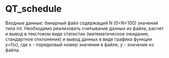 # QT_schedule

Входные данные: бинарный файл содержащий N (0<N<100) значений типа int.
Необходимо реализовать считывание данных из файла, расчет и вывод в текстовом виде статистик 
(математическое ожидание, стандартное отклонение) 
и вывод данных в виде графика функции y=f(x), где х - порядковый номер значения в файле, y - значение из файла.
